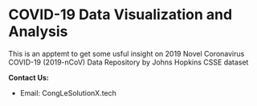 # COVID-19 Data Visualization and Analysis 
This is an apptemt to get some usful insight on 2019 Novel Coronavirus COVID-19 (2019-nCoV) Data Repository by Johns Hopkins CSSE dataset 

<b>Contact Us: </b><br>
* Email: CongLeSolutionX.tech
<br><br>

